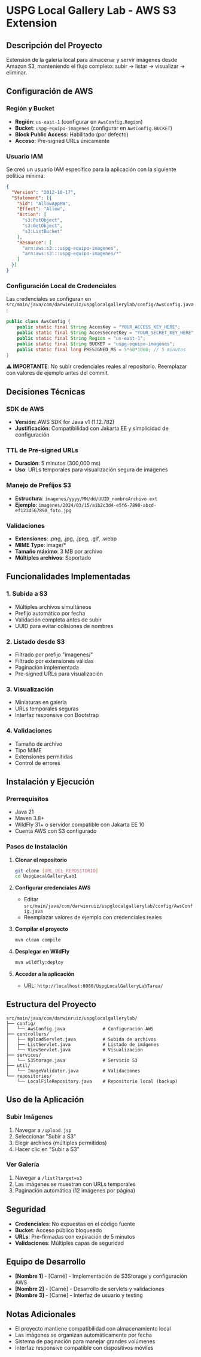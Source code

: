 # USPG Local Gallery Lab - AWS S3 Extension

## Descripción del Proyecto

Extensión de la galería local para almacenar y servir imágenes desde Amazon S3, manteniendo el flujo completo: subir → listar → visualizar → eliminar.

## Configuración de AWS

### Región y Bucket
- **Región**: `us-east-1` (configurar en `AwsConfig.Region`)
- **Bucket**: `uspg-equipo-imagenes` (configurar en `AwsConfig.BUCKET`)
- **Block Public Access**: Habilitado (por defecto)
- **Acceso**: Pre-signed URLs únicamente

### Usuario IAM
Se creó un usuario IAM específico para la aplicación con la siguiente política mínima:

```json
{
  "Version": "2012-10-17",
  "Statement": [{
    "Sid": "AllowAppRW",
    "Effect": "Allow",
    "Action": [
      "s3:PutObject",
      "s3:GetObject", 
      "s3:ListBucket"
    ],
    "Resource": [
      "arn:aws:s3:::uspg-equipo-imagenes",
      "arn:aws:s3:::uspg-equipo-imagenes/*"
    ]
  }]
}
```

### Configuración Local de Credenciales

Las credenciales se configuran en `src/main/java/com/darwinruiz/uspglocalgallerylab/config/AwsConfig.java`:

```java
public class AwsConfig {
    public static final String AccesKey = "YOUR_ACCESS_KEY_HERE";
    public static final String AccesSecretKey = "YOUR_SECRET_KEY_HERE";
    public static final String Region = "us-east-1";
    public static final String BUCKET = "uspg-equipo-imagenes";
    public static final long PRESIGNED_MS = 5*60*1000; // 5 minutos
}
```

**⚠️ IMPORTANTE**: No subir credenciales reales al repositorio. Reemplazar con valores de ejemplo antes del commit.

## Decisiones Técnicas

### SDK de AWS
- **Versión**: AWS SDK for Java v1 (1.12.782)
- **Justificación**: Compatibilidad con Jakarta EE y simplicidad de configuración

### TTL de Pre-signed URLs
- **Duración**: 5 minutos (300,000 ms)
- **Uso**: URLs temporales para visualización segura de imágenes

### Manejo de Prefijos S3
- **Estructura**: `imagenes/yyyy/MM/dd/UUID_nombreArchivo.ext`
- **Ejemplo**: `imagenes/2024/03/15/a1b2c3d4-e5f6-7890-abcd-ef1234567890_foto.jpg`

### Validaciones
- **Extensiones**: .png, .jpg, .jpeg, .gif, .webp
- **MIME Type**: image/*
- **Tamaño máximo**: 3 MB por archivo
- **Múltiples archivos**: Soportado

## Funcionalidades Implementadas

### 1. Subida a S3
- Múltiples archivos simultáneos
- Prefijo automático por fecha
- Validación completa antes de subir
- UUID para evitar colisiones de nombres

### 2. Listado desde S3
- Filtrado por prefijo "imagenes/"
- Filtrado por extensiones válidas
- Paginación implementada
- Pre-signed URLs para visualización

### 3. Visualización
- Miniaturas en galería
- URLs temporales seguras
- Interfaz responsive con Bootstrap

### 4. Validaciones
- Tamaño de archivo
- Tipo MIME
- Extensiones permitidas
- Control de errores

## Instalación y Ejecución

### Prerrequisitos
- Java 21
- Maven 3.8+
- WildFly 31+ o servidor compatible con Jakarta EE 10
- Cuenta AWS con S3 configurado

### Pasos de Instalación

1. **Clonar el repositorio**
   ```bash
   git clone [URL_DEL_REPOSITORIO]
   cd UspgLocalGalleryLab1
   ```

2. **Configurar credenciales AWS**
   - Editar `src/main/java/com/darwinruiz/uspglocalgallerylab/config/AwsConfig.java`
   - Reemplazar valores de ejemplo con credenciales reales

3. **Compilar el proyecto**
   ```bash
   mvn clean compile
   ```

4. **Desplegar en WildFly**
   ```bash
   mvn wildfly:deploy
   ```

5. **Acceder a la aplicación**
   - URL: `http://localhost:8080/UspgLocalGalleryLabTarea/`

## Estructura del Proyecto

```
src/main/java/com/darwinruiz/uspglocalgallerylab/
├── config/
│   └── AwsConfig.java              # Configuración AWS
├── controllers/
│   ├── UploadServlet.java          # Subida de archivos
│   ├── ListServlet.java            # Listado de imágenes
│   └── ViewServlet.java            # Visualización
├── services/
│   └── S3Storage.java              # Servicio S3
├── util/
│   └── ImageValidator.java         # Validaciones
└── repositories/
    └── LocalFileRepository.java    # Repositorio local (backup)
```

## Uso de la Aplicación

### Subir Imágenes
1. Navegar a `/upload.jsp`
2. Seleccionar "Subir a S3"
3. Elegir archivos (múltiples permitidos)
4. Hacer clic en "Subir a S3"

### Ver Galería
1. Navegar a `/list?target=s3`
2. Las imágenes se muestran con URLs temporales
3. Paginación automática (12 imágenes por página)

## Seguridad

- **Credenciales**: No expuestas en el código fuente
- **Bucket**: Acceso público bloqueado
- **URLs**: Pre-firmadas con expiración de 5 minutos
- **Validaciones**: Múltiples capas de seguridad

## Equipo de Desarrollo

- **[Nombre 1]** - [Carné] - Implementación de S3Storage y configuración AWS
- **[Nombre 2]** - [Carné] - Desarrollo de servlets y validaciones
- **[Nombre 3]** - [Carné] - Interfaz de usuario y testing

## Notas Adicionales

- El proyecto mantiene compatibilidad con almacenamiento local
- Las imágenes se organizan automáticamente por fecha
- Sistema de paginación para manejar grandes volúmenes
- Interfaz responsive compatible con dispositivos móviles
